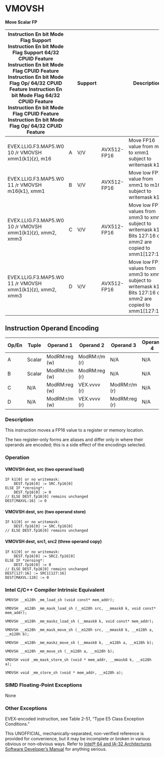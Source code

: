 # VMOVSH

**Move Scalar FP**

| Instruction En bit Mode Flag Support Instruction En bit Mode Flag Support 64/32 CPUID Feature Instruction En bit Mode Flag CPUID Feature Instruction En bit Mode Flag Op/ 64/32 CPUID Feature Instruction En bit Mode Flag 64/32 CPUID Feature Instruction En bit Mode Flag CPUID Feature Instruction En bit Mode Flag Op/ 64/32 CPUID Feature |     | Support |             | Description                                                                                                     |
| ---------------------------------------------------------------------------------------------------------------------------------------------------------------------------------------------------------------------------------------------------------------------------------------------------------------------------------------------- | --- | ------- | ----------- | --------------------------------------------------------------------------------------------------------------- |
| EVEX.LLIG.F3.MAP5.W0 10 /r VMOVSH xmm1{k1}{z}, m16                                                                                                                                                                                                                                                                                             | A   | V/V     | AVX512-FP16 | Move FP16 value from m16 to xmm1 subject to writemask k1.                                                       |
| EVEX.LLIG.F3.MAP5.W0 11 /r VMOVSH m16{k1}, xmm1                                                                                                                                                                                                                                                                                                | B   | V/V     | AVX512-FP16 | Move low FP16 value from xmm1 to m16 subject to writemask k1.                                                   |
| EVEX.LLIG.F3.MAP5.W0 10 /r VMOVSH xmm1{k1}{z}, xmm2, xmm3                                                                                                                                                                                                                                                                                      | C   | V/V     | AVX512-FP16 | Move low FP16 values from xmm3 to xmm1 subject to writemask k1. Bits 127:16 of xmm2 are copied to xmm1[127:16]. |
| EVEX.LLIG.F3.MAP5.W0 11 /r VMOVSH xmm1{k1}{z}, xmm2, xmm3                                                                                                                                                                                                                                                                                      | D   | V/V     | AVX512-FP16 | Move low FP16 values from xmm3 to xmm1 subject to writemask k1. Bits 127:16 of xmm2 are copied to xmm1[127:16]. |

## Instruction Operand Encoding

| Op/En | Tuple  | Operand 1     | Operand 2     | Operand 3     | Operand 4 |
| ----- | ------ | ------------- | ------------- | ------------- | --------- |
| A     | Scalar | ModRM:reg (w) | ModRM:r/m (r) | N/A           | N/A       |
| B     | Scalar | ModRM:r/m (w) | ModRM:reg (r) | N/A           | N/A       |
| C     | N/A    | ModRM:reg (w) | VEX.vvvv (r)  | ModRM:r/m (r) | N/A       |
| D     | N/A    | ModRM:r/m (w) | VEX.vvvv (r)  | ModRM:reg (r) | N/A       |

### Description

This instruction moves a FP16 value to a register or memory location.

The two register-only forms are aliases and differ only in where their operands are encoded; this is a side effect of the encodings selected.

### Operation

#### VMOVSH dest, src (two operand load)

```
IF k1[0] or no writemask:
    DEST.fp16[0] := SRC.fp16[0]
ELSE IF *zeroing*:
    DEST.fp16[0] := 0
// ELSE DEST.fp16[0] remains unchanged
DEST[MAXVL:16] := 0

```

#### VMOVSH dest, src (two operand store)

```
IF k1[0] or no writemask:
    DEST.fp16[0] := SRC.fp16[0]
// ELSE DEST.fp16[0] remains unchanged

```

#### VMOVSH dest, src1, src2 (three operand copy)

```
IF k1[0] or no writemask:
    DEST.fp16[0] := SRC2.fp16[0]
ELSE IF *zeroing*:
    DEST.fp16[0] := 0
// ELSE DEST.fp16[0] remains unchanged
DEST[127:16] := SRC1[127:16]
DEST[MAXVL:128] := 0

```

### Intel C/C++ Compiler Intrinsic Equivalent

```
VMOVSH __m128h _mm_load_sh (void const* mem_addr);

```

```
VMOVSH __m128h _mm_mask_load_sh (__m128h src, __mmask8 k, void const* mem_addr);

```

```
VMOVSH __m128h _mm_maskz_load_sh (__mmask8 k, void const* mem_addr);

```

```
VMOVSH __m128h _mm_mask_move_sh (__m128h src, __mmask8 k, __m128h a, __m128h b);

```

```
VMOVSH __m128h _mm_maskz_move_sh (__mmask8 k, __m128h a, __m128h b);

```

```
VMOVSH __m128h _mm_move_sh (__m128h a, __m128h b);

```

```
VMOVSH void _mm_mask_store_sh (void * mem_addr, __mmask8 k, __m128h a);

```

```
VMOVSH void _mm_store_sh (void * mem_addr, __m128h a);

```

### SIMD Floating-Point Exceptions

None

### Other Exceptions

EVEX-encoded instruction, see Table 2-51, “Type E5 Class Exception Conditions.”

This UNOFFICIAL, mechanically-separated, non-verified reference is provided for convenience, but it may be
incomplete or broken in various obvious or non-obvious
ways. Refer to [Intel® 64 and IA-32 Architectures Software Developer’s Manual](https://software.intel.com/en-us/download/intel-64-and-ia-32-architectures-sdm-combined-volumes-1-2a-2b-2c-2d-3a-3b-3c-3d-and-4) for anything serious.
